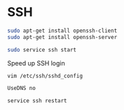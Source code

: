 # SSH

```bash
sudo apt-get install openssh-client
sudo apt-get install openssh-server
```

```bash
sudo service ssh start
```

Speed up SSH login

```bash
vim /etc/ssh/sshd_config

UseDNS no

service ssh restart
```
